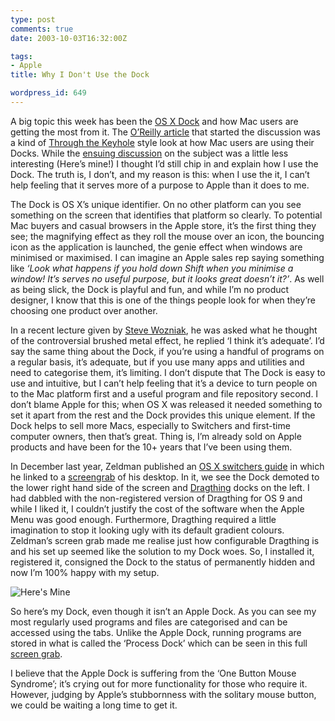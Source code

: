 ```yaml
---
type: post
comments: true
date: 2003-10-03T16:32:00Z

tags:
- Apple
title: Why I Don't Use the Dock

wordpress_id: 649
---
```


A big topic this week has been the [OS X Dock](http://www.apple.com/macosx/theater/dock.html) and how Mac users are getting the most from it. The [O’Reilly article](http://www.macdevcenter.com/pub/a/mac/2003/09/30/dock.html) that started the discussion was a kind of [Through the Keyhole](http://offthetelly.users.btopenworld.com/reviews/2000/throughkeyhole.htm) style look at how Mac users are using their Docks. While the [ensuing discussion](http://www.kottke.org/03/10/031001your_dock_if.html#comments) on the subject was a little less interesting (Here’s mine!) I thought I’d still chip in and explain how I use the Dock. The truth is, I don’t, and my reason is this: when I use the it, I can’t help feeling that it serves more of a purpose to Apple than it does to me.

The Dock is OS X’s unique identifier. On no other platform can you see something on the screen that identifies that platform so clearly. To potential Mac buyers and casual browsers in the Apple store, it’s the first thing they see; the magnifying effect as they roll the mouse over an icon, the bouncing icon as the application is launched, the genie effect when windows are minimised or maximised. I can imagine an Apple sales rep saying something like _‘Look what happens if you hold down Shift when you minimise a window! It’s serves no useful purpose, but it looks great doesn’t it?’_. As well as being slick, the Dock is playful and fun, and while I’m no product designer, I know that this is one of the things people look for when they’re choosing one product over another.

In a recent lecture given by [Steve Wozniak](http://www.woz.org/), he was asked what he thought of the controversial brushed metal effect, he replied ‘I think it’s adequate’. I’d say the same thing about the Dock, if you’re using a handful of programs on a regular basis, it’s adequate, but if you use many apps and utilities and need to categorise them, it’s limiting. I don’t dispute that The Dock is easy to use and intuitive, but I can’t help feeling that it’s a device to turn people on to the Mac platform first and a useful program and file repository second. I don’t blame Apple for this; when OS X was released it needed something to set it apart from the rest and the Dock provides this unique element. If the Dock helps to sell more Macs, especially to Switchers and first-time computer owners, then that’s great. Thing is, I’m already sold on Apple products and have been for the 10+ years that I’ve been using them.

In December last year, Zeldman published an [OS X switchers guide](http://www.zeldman.com/essentials/osxswitch1/) in which he linked to a [screengrab](http://www.zeldman.com/i/accessories/osx.gif) of his desktop. In it, we see the Dock demoted to the lower right hand side of the screen and [Dragthing](http://www.dragthing.com/) docks on the left. I had dabbled with the non-registered version of Dragthing for OS 9 and while I liked it, I couldn’t justify the cost of the software when the Apple Menu was good enough. Furthermore, Dragthing required a little imagination to stop it looking ugly with its default gradient colours. Zeldman’s screen grab made me realise just how configurable Dragthing is and his set up seemed like the solution to my Dock woes. So, I installed it, registered it, consigned the Dock to the status of permanently hidden and now I’m 100% happy with my setup.

![Here's Mine](http://www.ballofstringtheory.com/images/dock.gif)

So here’s my Dock, even though it isn’t an Apple Dock. As you can see my most regularly used programs and files are categorised and can be accessed using the tabs. Unlike the Apple Dock, running programs are stored in what is called the ‘Process Dock’ which can be seen in this full [screen grab](http://www.ballofstringtheory.com/images/desktop1.gif).

I believe that the Apple Dock is suffering from the ‘One Button Mouse Syndrome’; it’s crying out for more functionality for those who require it. However, judging by Apple’s stubbornness with the solitary mouse button, we could be waiting a long time to get it.
